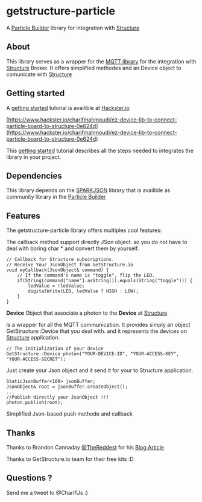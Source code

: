 # getstructure-particle
A [Particle Builder](https://build.particle.io/build)  library for integration with [Structure](https://www.getstructure.io/)

## About

This library serves as a wrapper for the [MQTT library](https://github.com/hirotakaster/MQTT) for the integration with [Structure](https://www.getstructure.io/) Broker.
It offers simplified methodes and an Device object to comunicate with [Structure](https://www.getstructure.io/)

## Getting started
A [getting started](https://www.hackster.io/charifmahmoudi/ez-device-lib-to-connect-particle-board-to-structure-0e624d) tutorial is availible at [Hackster.io](https://www.hackster.io/)

[https://www.hackster.io/charifmahmoudi/ez-device-lib-to-connect-particle-board-to-structure-0e624d](https://www.hackster.io/charifmahmoudi/ez-device-lib-to-connect-particle-board-to-structure-0e624d)

This  [getting started](https://www.hackster.io/charifmahmoudi/ez-device-lib-to-connect-particle-board-to-structure-0e624d) tutorial describes all the steps needed to integrates the library in your project.

## Dependencies

This library depends on the [SPARKJSON](https://github.com/menan/SparkJson) library that is availible as community library in the [Particle Builder](https://build.particle.io/build) 

## Features

The getstructure-particle library offers multiples cool features:




The callback method support directly JSon object. so you do not have to deal with boring char * and convert them by yourself.
```
// Callback for Structure subscriptions.
// Receive Your JsonObject from GetStructure.io
void myCallback(JsonObject& command) {
    // If the command's name is "toggle", flip the LED.
    if(String(command["name"].asString()).equals(String("toggle"))) {
        ledValue = !ledValue;
        digitalWrite(LED, ledValue ? HIGH : LOW);
    }
}
```
**Device** Object that associate a photon to the **Device** at [Structure](https://www.getstructure.io/)

Is a wrapper for all the MQTT communication. It provides simply an object GetStructure::Device that you deal with. and it represents the devices on [Structure](https://www.getstructure.io/) application.

```
// The initialization of your device
GetStructure::Device photon("YOUR-DEVICE-ID", "YOUR-ACCESS-KEY", "YOUR-ACCESS-SECRET");
```
Just create your Json object and it send it for your to Structure application.
```
StaticJsonBuffer<100> jsonBuffer;
JsonObject& root = jsonBuffer.createObject();
...
//Publish directly your JsonObject !!!  
photon.publish(root);
```



Simplified Json-based push methode and callback

## Thanks
Thanks to Brandon Cannaday [@TheReddest](https://twitter.com/TheReddest) for his [Blog Article](https://www.getstructure.io/blog/how-to-connect-a-particle-photon-to-the-structure-iot-platform)

Thanks to GetStructure.io team for their free kits :D

## Questions ?
Send me a tweet to @CharifUs :)
